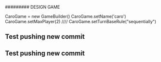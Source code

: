 

######### DESIGN GAME






CaroGame = new GameBuilder()
CaroGame.setName('caro')
CaroGame.setMaxPlayer(2)
//// 
CaroGame.setTurnBaseRule("sequentially")


## Test pushing new commit

## Test pushing new commit
